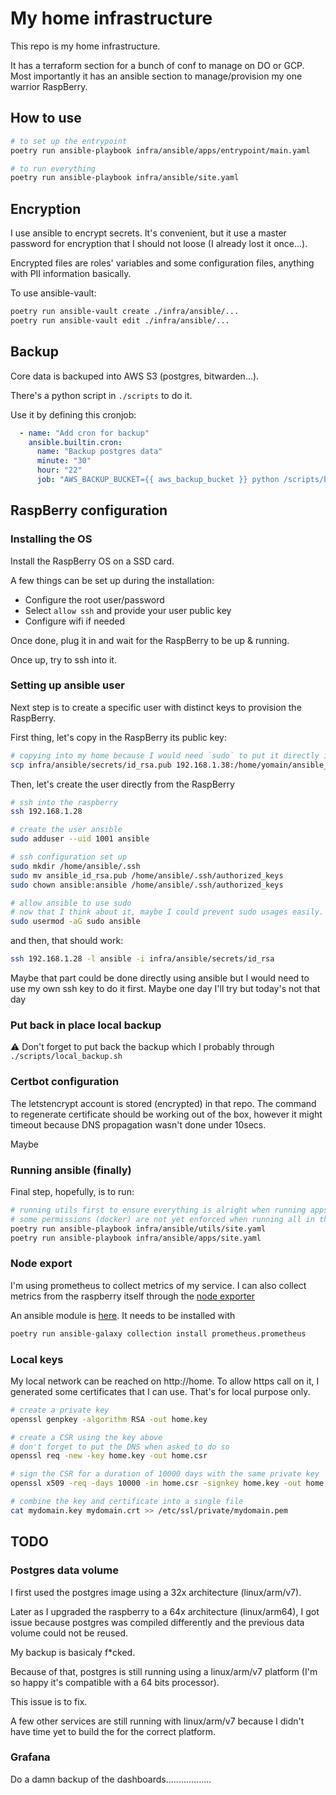 # My home infrastructure

This repo is my home infrastructure.

It has a terraform section for a bunch of conf to manage on DO or GCP.
Most importantly it has an ansible section to manage/provision my one warrior RaspBerry.

## How to use

```bash
# to set up the entrypoint
poetry run ansible-playbook infra/ansible/apps/entrypoint/main.yaml 

# to run everything
poetry run ansible-playbook infra/ansible/site.yaml
```

## Encryption

I use ansible to encrypt secrets. It's convenient, but it use a master password for encryption that I should not loose (I already lost it once...).

Encrypted files are roles' variables and some configuration files, anything with PII information basically.

To use ansible-vault:

```bash
poetry run ansible-vault create ./infra/ansible/...
poetry run ansible-vault edit ./infra/ansible/...
```


## Backup

Core data is backuped into AWS S3 (postgres, bitwarden...).

There's a python script in `./scripts` to do it. 

Use it by defining this cronjob:

```yaml
  - name: "Add cron for backup"
    ansible.builtin.cron:
      name: "Backup postgres data"
      minute: "30"
      hour: "22"
      job: "AWS_BACKUP_BUCKET={{ aws_backup_bucket }} python /scripts/backup_aws.py /apps/postgres/data"
```


## RaspBerry configuration


### Installing the OS

Install the RaspBerry OS on a SSD card.

A few things can be set up during the installation:

- Configure the root user/password
- Select `allow ssh` and provide your user public key
- Configure wifi if needed

Once done, plug it in and wait for the RaspBerry to be up & running.

Once up, try to ssh into it.

### Setting up ansible user

Next step is to create a specific user with distinct keys to provision the RaspBerry.

First thing, let's copy in the RaspBerry its public key:

```bash
# copying into my home because I would need `sudo` to put it directly into ansible home
scp infra/ansible/secrets/id_rsa.pub 192.168.1.38:/home/yomain/ansible_id_rsa.pub
```

Then, let's create the user directly from the RaspBerry

```bash
# ssh into the raspberry
ssh 192.168.1.28

# create the user ansible
sudo adduser --uid 1001 ansible

# ssh configuration set up
sudo mkdir /home/ansible/.ssh
sudo mv ansible_id_rsa.pub /home/ansible/.ssh/authorized_keys
sudo chown ansible:ansible /home/ansible/.ssh/authorized_keys

# allow ansible to use sudo
# now that I think about it, maybe I could prevent sudo usages easily. To dig
sudo usermod -aG sudo ansible
```

and then, that should work:

```bash
ssh 192.168.1.28 -l ansible -i infra/ansible/secrets/id_rsa
```

Maybe that part could be done directly using ansible but I would need to use my own ssh key to do it first.
Maybe one day I'll try but today's not that day


### Put back in place local backup

:warning: Don't forget to put back the backup which I probably through `./scripts/local_backup.sh`

### Certbot configuration

The letstencrypt account is stored (encrypted) in that repo.
The command to regenerate certificate should be working out of the box, however it might timeout because DNS propagation wasn't done under 10secs.

Maybe

### Running ansible (finally)

Final step, hopefully, is to run:

```bash
# running utils first to ensure everything is alright when running apps later on
# some permissions (docker) are not yet enforced when running all in the same session
poetry run ansible-playbook infra/ansible/utils/site.yaml
poetry run ansible-playbook infra/ansible/apps/site.yaml
```

### Node export

I'm using prometheus to collect metrics of my service.
I can also collect metrics from the raspberry itself through the [node exporter](https://github.com/prometheus/node_exporter)

An ansible module is [here](https://prometheus-community.github.io/ansible/branch/main/node_exporter_role.html). It needs to be installed with

```bash
poetry run ansible-galaxy collection install prometheus.prometheus
```


### Local keys

My local network can be reached on http://home.
To allow https call on it, I generated some certificates that I can use. That's for local purpose only.

```bash
# create a private key
openssl genpkey -algorithm RSA -out home.key

# create a CSR using the key above
# don't forget to put the DNS when asked to do so
openssl req -new -key home.key -out home.csr

# sign the CSR for a duration of 10000 days with the same private key
openssl x509 -req -days 10000 -in home.csr -signkey home.key -out home.crt

# combine the key and certificate into a single file
cat mydomain.key mydomain.crt >> /etc/ssl/private/mydomain.pem
```

## TODO

### Postgres data volume

I first used the postgres image using a 32x architecture (linux/arm/v7).

Later as I upgraded the raspberry to a 64x architecture (linux/arm64), I got issue because postgres was compiled differently and the previous data volume could not be reused.

My backup is basicaly f*cked.

Because of that, postgres is still running using a linux/arm/v7 platform (I'm so happy it's compatible with a 64 bits processor).

This issue is to fix.

A few other services are still running with linux/arm/v7 because I didn't have time yet to build the for the correct platform.

### Grafana

Do a damn backup of the dashboards..................
